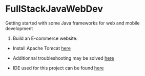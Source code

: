 # FullStackJavaWebDev
Getting started with some Java frameworks for web and mobile development

1. Build an E-commerce website:

* Install Apache Tomcat [here](https://www.digitalocean.com/community/tutorials/how-to-install-apache-tomcat-8-on-ubuntu-14-04)

* Additionnal troubleshooting may be solved [here](http://stackoverflow.com/questions/34169861/two-tomcat-in-same-server-upstart-script-ubuntu-server)

* IDE used for this project can be found [here](https://www.jetbrains.com/idea/download)
